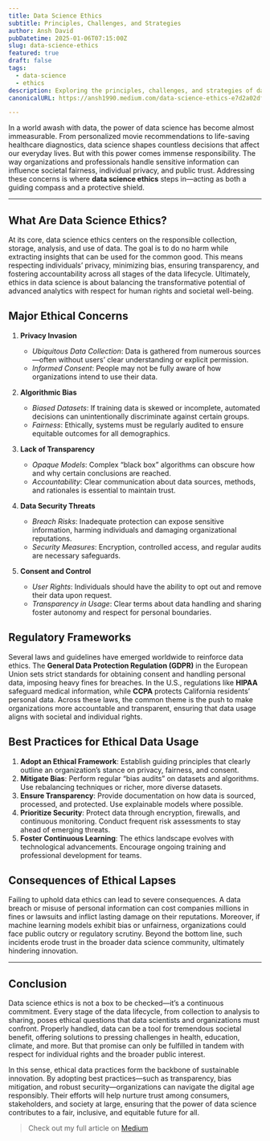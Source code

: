 ```yaml
---
title: Data Science Ethics
subtitle: Principles, Challenges, and Strategies
author: Ansh David
pubDatetime: 2025-01-06T07:15:00Z
slug: data-science-ethics
featured: true
draft: false
tags:
  - data-science
  - ethics
description: Exploring the principles, challenges, and strategies of data science ethics—covering privacy, bias, transparency, regulations, and best practices for responsible innovation.
canonicalURL: https://ansh1990.medium.com/data-science-ethics-e7d2a02dff8f

---
```


In a world awash with data, the power of data science has become almost immeasurable. From personalized movie recommendations to life-saving healthcare diagnostics, data science shapes countless decisions that affect our everyday lives. But with this power comes immense responsibility. The way organizations and professionals handle sensitive information can influence societal fairness, individual privacy, and public trust. Addressing these concerns is where **data science ethics** steps in—acting as both a guiding compass and a protective shield.

---

## What Are Data Science Ethics?

At its core, data science ethics centers on the responsible collection, storage, analysis, and use of data. The goal is to do no harm while extracting insights that can be used for the common good. This means respecting individuals’ privacy, minimizing bias, ensuring transparency, and fostering accountability across all stages of the data lifecycle. Ultimately, ethics in data science is about balancing the transformative potential of advanced analytics with respect for human rights and societal well-being.

## Major Ethical Concerns

1. **Privacy Invasion**  
   - *Ubiquitous Data Collection*: Data is gathered from numerous sources—often without users’ clear understanding or explicit permission.  
   - *Informed Consent*: People may not be fully aware of how organizations intend to use their data.

2. **Algorithmic Bias**  
   - *Biased Datasets*: If training data is skewed or incomplete, automated decisions can unintentionally discriminate against certain groups.  
   - *Fairness*: Ethically, systems must be regularly audited to ensure equitable outcomes for all demographics.

3. **Lack of Transparency**  
   - *Opaque Models*: Complex “black box” algorithms can obscure how and why certain conclusions are reached.  
   - *Accountability*: Clear communication about data sources, methods, and rationales is essential to maintain trust.

4. **Data Security Threats**  
   - *Breach Risks*: Inadequate protection can expose sensitive information, harming individuals and damaging organizational reputations.  
   - *Security Measures*: Encryption, controlled access, and regular audits are necessary safeguards.

5. **Consent and Control**  
   - *User Rights*: Individuals should have the ability to opt out and remove their data upon request.  
   - *Transparency in Usage*: Clear terms about data handling and sharing foster autonomy and respect for personal boundaries.

## Regulatory Frameworks

Several laws and guidelines have emerged worldwide to reinforce data ethics. The **General Data Protection Regulation (GDPR)** in the European Union sets strict standards for obtaining consent and handling personal data, imposing heavy fines for breaches. In the U.S., regulations like **HIPAA** safeguard medical information, while **CCPA** protects California residents’ personal data. Across these laws, the common theme is the push to make organizations more accountable and transparent, ensuring that data usage aligns with societal and individual rights.

## Best Practices for Ethical Data Usage

1. **Adopt an Ethical Framework**: Establish guiding principles that clearly outline an organization’s stance on privacy, fairness, and consent.  
2. **Mitigate Bias**: Perform regular “bias audits” on datasets and algorithms. Use rebalancing techniques or richer, more diverse datasets.  
3. **Ensure Transparency**: Provide documentation on how data is sourced, processed, and protected. Use explainable models where possible.  
4. **Prioritize Security**: Protect data through encryption, firewalls, and continuous monitoring. Conduct frequent risk assessments to stay ahead of emerging threats.  
5. **Foster Continuous Learning**: The ethics landscape evolves with technological advancements. Encourage ongoing training and professional development for teams.

## Consequences of Ethical Lapses

Failing to uphold data ethics can lead to severe consequences. A data breach or misuse of personal information can cost companies millions in fines or lawsuits and inflict lasting damage on their reputations. Moreover, if machine learning models exhibit bias or unfairness, organizations could face public outcry or regulatory scrutiny. Beyond the bottom line, such incidents erode trust in the broader data science community, ultimately hindering innovation.

---

## Conclusion

Data science ethics is not a box to be checked—it’s a continuous commitment. Every stage of the data lifecycle, from collection to analysis to sharing, poses ethical questions that data scientists and organizations must confront. Properly handled, data can be a tool for tremendous societal benefit, offering solutions to pressing challenges in health, education, climate, and more. But that promise can only be fulfilled in tandem with respect for individual rights and the broader public interest.

In this sense, ethical data practices form the backbone of sustainable innovation. By adopting best practices—such as transparency, bias mitigation, and robust security—organizations can navigate the digital age responsibly. Their efforts will help nurture trust among consumers, stakeholders, and society at large, ensuring that the power of data science contributes to a fair, inclusive, and equitable future for all.

> Check out my full article on [Medium](https://ansh1990.medium.com/data-science-ethics-e7d2a02dff8f)
